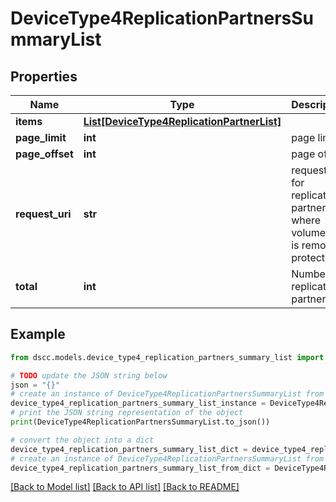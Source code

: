 # DeviceType4ReplicationPartnersSummaryList


## Properties

Name | Type | Description | Notes
------------ | ------------- | ------------- | -------------
**items** | [**List[DeviceType4ReplicationPartnerList]**](DeviceType4ReplicationPartnerList.md) |  | [optional] 
**page_limit** | **int** | page limit | [optional] 
**page_offset** | **int** | page offset | [optional] 
**request_uri** | **str** | requestUri for replication partner list where volume set is remote protected | [optional] 
**total** | **int** | Number of  replication partners. | [optional] 

## Example

```python
from dscc.models.device_type4_replication_partners_summary_list import DeviceType4ReplicationPartnersSummaryList

# TODO update the JSON string below
json = "{}"
# create an instance of DeviceType4ReplicationPartnersSummaryList from a JSON string
device_type4_replication_partners_summary_list_instance = DeviceType4ReplicationPartnersSummaryList.from_json(json)
# print the JSON string representation of the object
print(DeviceType4ReplicationPartnersSummaryList.to_json())

# convert the object into a dict
device_type4_replication_partners_summary_list_dict = device_type4_replication_partners_summary_list_instance.to_dict()
# create an instance of DeviceType4ReplicationPartnersSummaryList from a dict
device_type4_replication_partners_summary_list_from_dict = DeviceType4ReplicationPartnersSummaryList.from_dict(device_type4_replication_partners_summary_list_dict)
```
[[Back to Model list]](../README.md#documentation-for-models) [[Back to API list]](../README.md#documentation-for-api-endpoints) [[Back to README]](../README.md)


